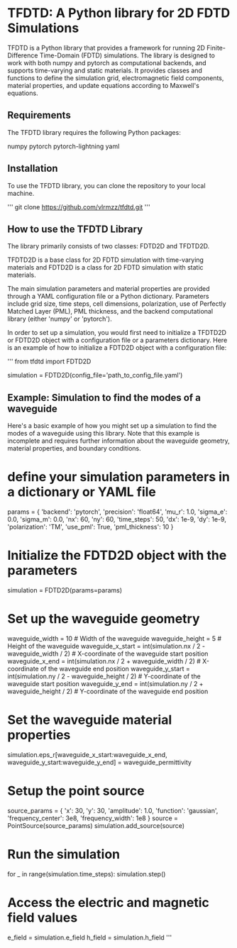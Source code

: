 # TFDTD: A Python library for 2D FDTD Simulations
TFDTD is a Python library that provides a framework for running 2D Finite-Difference Time-Domain (FDTD) simulations. 
The library is designed to work with both numpy and pytorch as computational backends, and supports time-varying and static materials. 
It provides classes and functions to define the simulation grid, electromagnetic field components, material properties, and update equations according to Maxwell's equations.

## Requirements
The TFDTD library requires the following Python packages:

numpy
pytorch
pytorch-lightning
yaml

## Installation
To use the TFDTD library, you can clone the repository to your local machine.

'''
git clone https://github.com/vlrmzz/tfdtd.git
'''

## How to use the TFDTD Library
The library primarily consists of two classes: FDTD2D and TFDTD2D.

TFDTD2D is a base class for 2D FDTD simulation with time-varying materials and FDTD2D is a class for 2D FDTD simulation with static materials.

The main simulation parameters and material properties are provided through a YAML configuration file or a Python dictionary. Parameters include grid size, time steps, cell dimensions, polarization, use of Perfectly Matched Layer (PML), PML thickness, and the backend computational library (either 'numpy' or 'pytorch').

In order to set up a simulation, you would first need to initialize a TFDTD2D or FDTD2D object with a configuration file or a parameters dictionary. Here is an example of how to initialize a FDTD2D object with a configuration file:

'''
from tfdtd import FDTD2D

simulation = FDTD2D(config_file='path_to_config_file.yaml')

## Example: Simulation to find the modes of a waveguide
Here's a basic example of how you might set up a simulation to find the modes of a waveguide using this library. 
Note that this example is incomplete and requires further information about the waveguide geometry, material properties, and boundary conditions.


# define your simulation parameters in a dictionary or YAML file
params = {
    'backend': 'pytorch',
    'precision': 'float64',
    'mu_r': 1.0,
    'sigma_e': 0.0,
    'sigma_m': 0.0,
    'nx': 60,
    'ny': 60,
    'time_steps': 50,
    'dx': 1e-9,
    'dy': 1e-9,
    'polarization': 'TM',
    'use_pml': True,
    'pml_thickness': 10
}

# Initialize the FDTD2D object with the parameters
simulation = FDTD2D(params=params)

# Set up the waveguide geometry
waveguide_width = 10  # Width of the waveguide
waveguide_height = 5  # Height of the waveguide
waveguide_x_start = int(simulation.nx / 2 - waveguide_width / 2)  # X-coordinate of the waveguide start position
waveguide_x_end = int(simulation.nx / 2 + waveguide_width / 2)  # X-coordinate of the waveguide end position
waveguide_y_start = int(simulation.ny / 2 - waveguide_height / 2)  # Y-coordinate of the waveguide start position
waveguide_y_end = int(simulation.ny / 2 + waveguide_height / 2)  # Y-coordinate of the waveguide end position

# Set the waveguide material properties
simulation.eps_r[waveguide_x_start:waveguide_x_end, waveguide_y_start:waveguide_y_end] = waveguide_permittivity

# Setup the point source
source_params = {
    'x': 30, 
    'y': 30, 
    'amplitude': 1.0, 
    'function': 'gaussian', 
    'frequency_center': 3e8, 
    'frequency_width': 1e8
}
source = PointSource(source_params)
simulation.add_source(source)

# Run the simulation
for _ in range(simulation.time_steps):
    simulation.step()

# Access the electric and magnetic field values
e_field = simulation.e_field
h_field = simulation.h_field
'''
